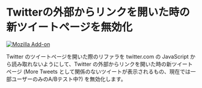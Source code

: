 # Twitterの外部からリンクを開いた時の新ツイートページを無効化

<a href="https://addons.mozilla.org/ja/firefox/addon/disable-twitter-new-status-pag/">
<img alt="Mozilla Add-on" src="https://img.shields.io/amo/v/disable-twitter-new-status-pag.svg">
</a>

Twitter のツイートページを開いた際のリファラを twitter.com の JavaScript から読み取れないようにして、Twitter の外部からリンクを開いた時の新ツイートページ (More Tweets として関係のないツイートが表示されるもの、現在では一部ユーザーのみのA/Bテスト中?) を無効化します。